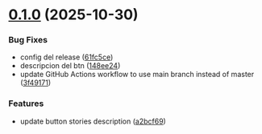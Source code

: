 # [0.1.0](https://github.com/Emanuel85/librarie_hookbee/compare/v0.0.2...v0.1.0) (2025-10-30)


### Bug Fixes

* config del release ([61fc5ce](https://github.com/Emanuel85/librarie_hookbee/commit/61fc5ce5b254a50ff3e3a82a71513b4d79f17b42))
* descripcion del btn ([148ee24](https://github.com/Emanuel85/librarie_hookbee/commit/148ee242a3f22fd58bbacd32eb09509b1b276a05))
* update GitHub Actions workflow to use main branch instead of master ([3f49171](https://github.com/Emanuel85/librarie_hookbee/commit/3f49171fb5639dcf95934cbb28a110c5684dd0df))


### Features

* update button stories description ([a2bcf69](https://github.com/Emanuel85/librarie_hookbee/commit/a2bcf695e054b037da25accb6458669c4f31e7c0))
